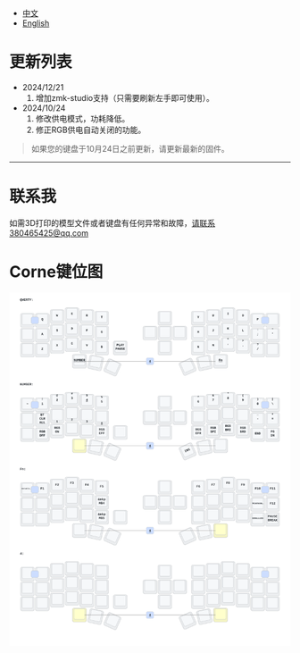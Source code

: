- [中文](README.md)
- [English](README_EN.md)

# 更新列表

- 2024/12/21
  1. 增加zmk-studio支持（只需要刷新左手即可使用）。
- 2024/10/24
  1. 修改供电模式，功耗降低。
  2. 修正RGB供电自动关闭的功能。

> 如果您的键盘于10月24日之前更新，请更新最新的固件。
>
---
# 联系我

如需3D打印的模型文件或者键盘有任何异常和故障，请联系380465425@qq.com

# Corne键位图

<img src="keymap-drawer/eyeslash_corne.svg" >
